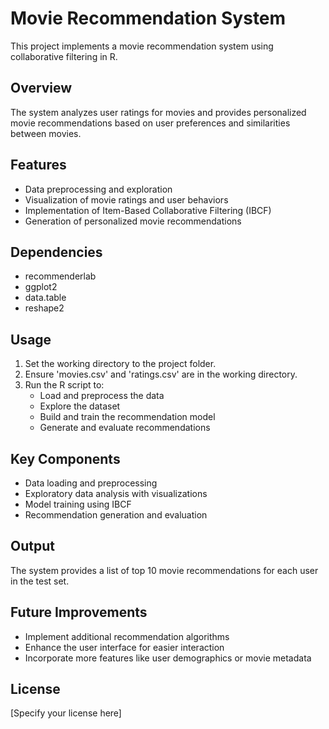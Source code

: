 # Movie Recommendation System

This project implements a movie recommendation system using collaborative filtering in R.

## Overview

The system analyzes user ratings for movies and provides personalized movie recommendations based on user preferences and similarities between movies.

## Features

- Data preprocessing and exploration
- Visualization of movie ratings and user behaviors
- Implementation of Item-Based Collaborative Filtering (IBCF)
- Generation of personalized movie recommendations

## Dependencies

- recommenderlab
- ggplot2
- data.table
- reshape2

## Usage

1. Set the working directory to the project folder.
2. Ensure 'movies.csv' and 'ratings.csv' are in the working directory.
3. Run the R script to:
   - Load and preprocess the data
   - Explore the dataset
   - Build and train the recommendation model
   - Generate and evaluate recommendations

## Key Components

- Data loading and preprocessing
- Exploratory data analysis with visualizations
- Model training using IBCF
- Recommendation generation and evaluation

## Output

The system provides a list of top 10 movie recommendations for each user in the test set.

## Future Improvements

- Implement additional recommendation algorithms
- Enhance the user interface for easier interaction
- Incorporate more features like user demographics or movie metadata

## License

[Specify your license here]
